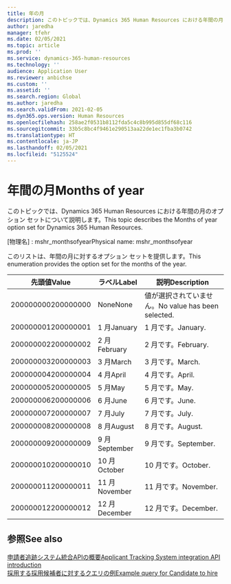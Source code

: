 ```yaml
---
title: 年の月
description: このトピックでは、Dynamics 365 Human Resources における年間の月のオプション セットについて説明します。
author: jaredha
manager: tfehr
ms.date: 02/05/2021
ms.topic: article
ms.prod: ''
ms.service: dynamics-365-human-resources
ms.technology: ''
audience: Application User
ms.reviewer: anbichse
ms.custom: ''
ms.assetid: ''
ms.search.region: Global
ms.author: jaredha
ms.search.validFrom: 2021-02-05
ms.dyn365.ops.version: Human Resources
ms.openlocfilehash: 258ae2f0531b8112fda5c4c8b995d855df68c116
ms.sourcegitcommit: 33b5c8bc4f9461e290513aa22de1ec1fba3b0742
ms.translationtype: HT
ms.contentlocale: ja-JP
ms.lasthandoff: 02/05/2021
ms.locfileid: "5125524"
---
```

# <a name="months-of-year"></a><span data-ttu-id="38711-103">年間の月</span><span class="sxs-lookup"><span data-stu-id="38711-103">Months of year</span></span>

<span data-ttu-id="38711-104">このトピックでは、Dynamics 365 Human Resources における年間の月のオプション セットについて説明します。</span><span class="sxs-lookup"><span data-stu-id="38711-104">This topic describes the Months of year option set for Dynamics 365 Human Resources.</span></span>

<span data-ttu-id="38711-105">\[物理名\] : mshr_monthsofyear</span><span class="sxs-lookup"><span data-stu-id="38711-105">Physical name: mshr_monthsofyear</span></span>

<span data-ttu-id="38711-106">このリストは、年間の月に対するオプション セットを提供します。</span><span class="sxs-lookup"><span data-stu-id="38711-106">This enumeration provides the option set for the months of the year.</span></span>

| <span data-ttu-id="38711-107">先頭値</span><span class="sxs-lookup"><span data-stu-id="38711-107">Value</span></span> | <span data-ttu-id="38711-108">ラベル</span><span class="sxs-lookup"><span data-stu-id="38711-108">Label</span></span> | <span data-ttu-id="38711-109">説明</span><span class="sxs-lookup"><span data-stu-id="38711-109">Description</span></span> |
| --- | --- | --- |
| <span data-ttu-id="38711-110">200000000</span><span class="sxs-lookup"><span data-stu-id="38711-110">200000000</span></span> | <span data-ttu-id="38711-111">None</span><span class="sxs-lookup"><span data-stu-id="38711-111">None</span></span> | <span data-ttu-id="38711-112">値が選択されていません。</span><span class="sxs-lookup"><span data-stu-id="38711-112">No value has been selected.</span></span> |
| <span data-ttu-id="38711-113">200000001</span><span class="sxs-lookup"><span data-stu-id="38711-113">200000001</span></span> | <span data-ttu-id="38711-114">1 月</span><span class="sxs-lookup"><span data-stu-id="38711-114">January</span></span> | <span data-ttu-id="38711-115">1 月です。</span><span class="sxs-lookup"><span data-stu-id="38711-115">January.</span></span> |
| <span data-ttu-id="38711-116">200000002</span><span class="sxs-lookup"><span data-stu-id="38711-116">200000002</span></span> | <span data-ttu-id="38711-117">2 月</span><span class="sxs-lookup"><span data-stu-id="38711-117">February</span></span> | <span data-ttu-id="38711-118">2 月です。</span><span class="sxs-lookup"><span data-stu-id="38711-118">February.</span></span> |
| <span data-ttu-id="38711-119">200000003</span><span class="sxs-lookup"><span data-stu-id="38711-119">200000003</span></span> | <span data-ttu-id="38711-120">3 月</span><span class="sxs-lookup"><span data-stu-id="38711-120">March</span></span> | <span data-ttu-id="38711-121">3 月です。</span><span class="sxs-lookup"><span data-stu-id="38711-121">March.</span></span> |
| <span data-ttu-id="38711-122">200000004</span><span class="sxs-lookup"><span data-stu-id="38711-122">200000004</span></span> | <span data-ttu-id="38711-123">4 月</span><span class="sxs-lookup"><span data-stu-id="38711-123">April</span></span> | <span data-ttu-id="38711-124">4 月です。</span><span class="sxs-lookup"><span data-stu-id="38711-124">April.</span></span> |
| <span data-ttu-id="38711-125">200000005</span><span class="sxs-lookup"><span data-stu-id="38711-125">200000005</span></span> | <span data-ttu-id="38711-126">5 月</span><span class="sxs-lookup"><span data-stu-id="38711-126">May</span></span> | <span data-ttu-id="38711-127">5 月です。</span><span class="sxs-lookup"><span data-stu-id="38711-127">May.</span></span> |
| <span data-ttu-id="38711-128">200000006</span><span class="sxs-lookup"><span data-stu-id="38711-128">200000006</span></span> | <span data-ttu-id="38711-129">6 月</span><span class="sxs-lookup"><span data-stu-id="38711-129">June</span></span> | <span data-ttu-id="38711-130">6 月です。</span><span class="sxs-lookup"><span data-stu-id="38711-130">June.</span></span> |
| <span data-ttu-id="38711-131">200000007</span><span class="sxs-lookup"><span data-stu-id="38711-131">200000007</span></span> | <span data-ttu-id="38711-132">7 月</span><span class="sxs-lookup"><span data-stu-id="38711-132">July</span></span> | <span data-ttu-id="38711-133">7 月です。</span><span class="sxs-lookup"><span data-stu-id="38711-133">July.</span></span> |
| <span data-ttu-id="38711-134">200000008</span><span class="sxs-lookup"><span data-stu-id="38711-134">200000008</span></span> | <span data-ttu-id="38711-135">8 月</span><span class="sxs-lookup"><span data-stu-id="38711-135">August</span></span> | <span data-ttu-id="38711-136">8 月です。</span><span class="sxs-lookup"><span data-stu-id="38711-136">August.</span></span> |
| <span data-ttu-id="38711-137">200000009</span><span class="sxs-lookup"><span data-stu-id="38711-137">200000009</span></span> | <span data-ttu-id="38711-138">9 月</span><span class="sxs-lookup"><span data-stu-id="38711-138">September</span></span> | <span data-ttu-id="38711-139">9 月です。</span><span class="sxs-lookup"><span data-stu-id="38711-139">September.</span></span> |
| <span data-ttu-id="38711-140">200000010</span><span class="sxs-lookup"><span data-stu-id="38711-140">200000010</span></span> | <span data-ttu-id="38711-141">10 月</span><span class="sxs-lookup"><span data-stu-id="38711-141">October</span></span> | <span data-ttu-id="38711-142">10 月です。</span><span class="sxs-lookup"><span data-stu-id="38711-142">October.</span></span> |
| <span data-ttu-id="38711-143">200000011</span><span class="sxs-lookup"><span data-stu-id="38711-143">200000011</span></span> | <span data-ttu-id="38711-144">11 月</span><span class="sxs-lookup"><span data-stu-id="38711-144">November</span></span> | <span data-ttu-id="38711-145">11 月です。</span><span class="sxs-lookup"><span data-stu-id="38711-145">November.</span></span> |
| <span data-ttu-id="38711-146">200000012</span><span class="sxs-lookup"><span data-stu-id="38711-146">200000012</span></span> | <span data-ttu-id="38711-147">12 月</span><span class="sxs-lookup"><span data-stu-id="38711-147">December</span></span> | <span data-ttu-id="38711-148">12 月です。</span><span class="sxs-lookup"><span data-stu-id="38711-148">December.</span></span> |

## <a name="see-also"></a><span data-ttu-id="38711-149">参照</span><span class="sxs-lookup"><span data-stu-id="38711-149">See also</span></span>

[<span data-ttu-id="38711-150">申請者追跡システム統合APIの概要</span><span class="sxs-lookup"><span data-stu-id="38711-150">Applicant Tracking System integration API introduction</span></span>](hr-admin-integration-ats-api-introduction.md)<br>
[<span data-ttu-id="38711-151">採用する採用候補者に対するクエリの例</span><span class="sxs-lookup"><span data-stu-id="38711-151">Example query for Candidate to hire</span></span>](hr-admin-integration-ats-api-candidate-to-hire-example-query.md)
